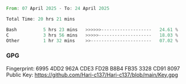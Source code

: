 <!--START_SECTION:waka-->

```rust
From: 07 April 2025 - To: 24 April 2025

Total Time: 20 hrs 21 mins

Bash          5 hrs 23 mins   >>>>>>-------------------   24.61 %
C             3 hrs 56 mins   >>>>>--------------------   18.03 %
Other         1 hr 32 mins    >>-----------------------   07.02 %
```

<!--END_SECTION:waka-->

### GPG <br />
Fingerprint:     6995 4DD2 962A CDE3 FD2B B8B4 FB35 3328 CD91 8097 <br />
Public Key:      https://github.com/Hari-c137/Hari-c137/blob/main/Key.gpg
